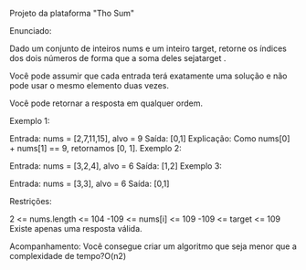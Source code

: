 Projeto da plataforma "Tho Sum"

Enunciado:

Dado um conjunto de inteiros nums e um inteiro target, retorne os índices dos dois números de forma que a soma deles sejatarget .

Você pode assumir que cada entrada terá exatamente uma solução e não pode usar o mesmo elemento duas vezes.

Você pode retornar a resposta em qualquer ordem.

 

Exemplo 1:

Entrada: nums = [2,7,11,15], alvo = 9
 Saída: [0,1]
 Explicação: Como nums[0] + nums[1] == 9, retornamos [0, 1].
Exemplo 2:

Entrada: nums = [3,2,4], alvo = 6
 Saída: [1,2]
Exemplo 3:

Entrada: nums = [3,3], alvo = 6
 Saída: [0,1]
 

Restrições:

2 <= nums.length <= 104
-109 <= nums[i] <= 109
-109 <= target <= 109
Existe apenas uma resposta válida.
 

Acompanhamento:  Você consegue criar um algoritmo que seja menor que a complexidade de tempo?O(n2) 
